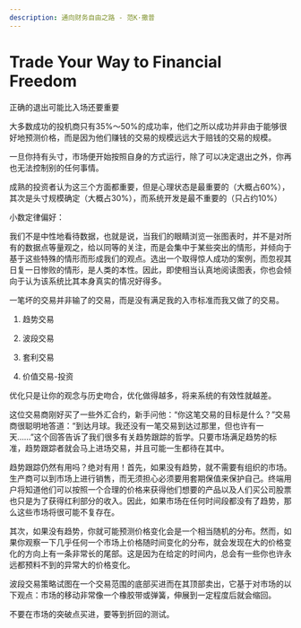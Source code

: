 ```yaml
---
description: 通向财务自由之路 - 范K·撒普
---
```


# Trade Your Way to Financial Freedom

正确的退出可能比入场还要重要

大多数成功的投机商只有35%～50%的成功率，他们之所以成功并非由于能够很好地预测价格，而是因为他们赚钱的交易的规模远远大于赔钱的交易的规模。

一旦你持有头寸，市场便开始按照自身的方式运行，除了可以决定退出之外，你再也无法控制别的任何事情。

成熟的投资者认为这三个方面都重要，但是心理状态是最重要的（大概占60%），其次是头寸规模确定（大概占30%），而系统开发是最不重要的（只占约10%）

小数定律偏好：

我们不是中性地看待数据，也就是说，当我们的眼睛浏览一张图表时，并不是对所有的数据点等量观之，给以同等的关注，而是会集中于某些突出的情形，并倾向于基于这些特殊的情形而形成我们的观点。选出一个取得惊人成功的案例，而忽视其日复一日惨败的情形，是人类的本性。因此，即使相当认真地阅读图表，你也会倾向于认为该系统比其本身真实的情况好得多。

一笔坏的交易并非输了的交易，而是没有满足我的入市标准而我又做了的交易。

1. 趋势交易

2. 波段交易

3. 套利交易

4. 价值交易-投资

优化只是让你的观念与历史吻合，优化做得越多，将来系统的有效性就越差。

这位交易商刚好买了一些外汇合约，新手问他：“你这笔交易的目标是什么？”交易商很聪明地答道：“到达月球。我还没有一笔交易到达过那里，但也许有一天……”这个回答告诉了我们很多有关趋势跟踪的哲学。只要市场满足趋势的标准，趋势跟踪者就会马上进场交易，并且可能一生都待在其中。

趋势跟踪仍然有用吗？绝对有用！首先，如果没有趋势，就不需要有组织的市场。生产商可以到市场上进行销售，而无须担心必须要用套期保值来保护自己。终端用户将知道他们可以按照一个合理的价格来获得他们想要的产品以及人们买公司股票也只是为了获得红利部分的收入。因此，如果市场在任何时间段都没有了趋势，那么这些市场将很可能不复存在。

其次，如果没有趋势，你就可能预测价格变化会是一个相当随机的分布。然而，如果你观察一下几乎任何一个市场上价格随时间变化的分布，就会发现在大的价格变化的方向上有一条非常长的尾部。这是因为在给定的时间内，总会有一些你也许永远都预料不到的异常大的价格变化。

波段交易策略试图在一个交易范围的底部买进而在其顶部卖出，它基于对市场的以下观点：市场的移动非常像一个橡胶带或弹簧，伸展到一定程度后就会缩回。

不要在市场的突破点买进，要等到折回的测试。

